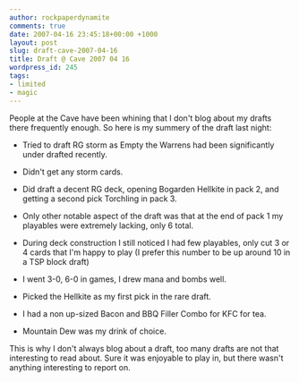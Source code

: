 ```yaml
---
author: rockpaperdynamite
comments: true
date: 2007-04-16 23:45:18+00:00 +1000
layout: post
slug: draft-cave-2007-04-16
title: Draft @ Cave 2007 04 16
wordpress_id: 245
tags:
- limited
- magic
---
```


People at the Cave have been whining that I don't blog about my drafts there frequently enough. So here is my summery of the draft last night:



	
  * Tried to draft RG storm as Empty the Warrens had been significantly under drafted recently.

	
  * Didn't get any storm cards.

	
  * Did draft a decent RG deck, opening Bogarden Hellkite in pack 2, and getting a second pick Torchling in pack 3.

	
  * Only other notable aspect of the draft was that at the end of pack 1 my playables were extremely lacking, only 6 total.

	
  * During deck construction I still noticed I had few playables, only cut 3 or 4 cards that I'm happy to play (I prefer this number to be up around 10 in a TSP block draft)

	
  * I went 3-0, 6-0 in games, I drew mana and bombs well.

	
  * Picked the Hellkite as my first pick in the rare draft.

	
  * I had a non up-sized Bacon and BBQ Filler Combo for KFC for tea.

	
  * Mountain Dew was my drink of choice.


This is why I don't always blog about a draft, too many drafts are not that interesting to read about. Sure it was enjoyable to play in, but there wasn't anything interesting to report on.
